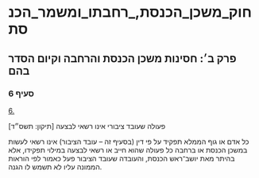 # חוק_משכן_הכנסת,_רחבתו_ומשמר_הכנסת

## פרק ב׳: חסינות משכן הכנסת והרחבה וקיום הסדר בהם

### סעיף 6

[6.](https://he.wikisource.org/wiki/%D7%97%D7%95%D7%A7_%D7%9E%D7%A9%D7%9B%D7%9F_%D7%94%D7%9B%D7%A0%D7%A1%D7%AA,_%D7%A8%D7%97%D7%91%D7%AA%D7%95_%D7%95%D7%9E%D7%A9%D7%9E%D7%A8_%D7%94%D7%9B%D7%A0%D7%A1%D7%AA#%D7%A1%D7%A2%D7%99%D7%A3_6)

פעולה שעובד ציבורי אינו רשאי לבצעה [תיקון: תשס״ד]

כל אדם או גוף הממלא תפקיד על פי דין (בסעיף זה – עובד הציבור) אינו רשאי לעשות במשכן הכנסת או ברחבה כל פעולה שהוא חייב או רשאי לבצעה במילוי תפקידו, אלא בהיתר מאת יושב־ראש הכנסת, והעובדה שעובד הציבור פעל כאמור לפי הוראות הממונה עליו לא תשמש לו הגנה.